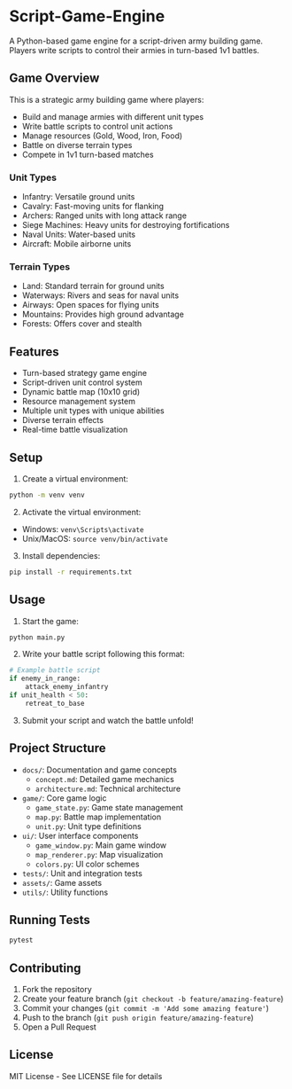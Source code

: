 # Script-Game-Engine

A Python-based game engine for a script-driven army building game. Players write scripts to control their armies in turn-based 1v1 battles.

## Game Overview

This is a strategic army building game where players:
- Build and manage armies with different unit types
- Write battle scripts to control unit actions
- Manage resources (Gold, Wood, Iron, Food)
- Battle on diverse terrain types
- Compete in 1v1 turn-based matches

### Unit Types
- Infantry: Versatile ground units
- Cavalry: Fast-moving units for flanking
- Archers: Ranged units with long attack range
- Siege Machines: Heavy units for destroying fortifications
- Naval Units: Water-based units
- Aircraft: Mobile airborne units

### Terrain Types
- Land: Standard terrain for ground units
- Waterways: Rivers and seas for naval units
- Airways: Open spaces for flying units
- Mountains: Provides high ground advantage
- Forests: Offers cover and stealth

## Features

- Turn-based strategy game engine
- Script-driven unit control system
- Dynamic battle map (10x10 grid)
- Resource management system
- Multiple unit types with unique abilities
- Diverse terrain effects
- Real-time battle visualization

## Setup

1. Create a virtual environment:
```bash
python -m venv venv
```

2. Activate the virtual environment:
- Windows: `venv\Scripts\activate`
- Unix/MacOS: `source venv/bin/activate`

3. Install dependencies:
```bash
pip install -r requirements.txt
```

## Usage

1. Start the game:
```bash
python main.py
```

2. Write your battle script following this format:
```python
# Example battle script
if enemy_in_range:
    attack_enemy_infantry
if unit_health < 50:
    retreat_to_base
```

3. Submit your script and watch the battle unfold!

## Project Structure

- `docs/`: Documentation and game concepts
  - `concept.md`: Detailed game mechanics
  - `architecture.md`: Technical architecture
- `game/`: Core game logic
  - `game_state.py`: Game state management
  - `map.py`: Battle map implementation
  - `unit.py`: Unit type definitions
- `ui/`: User interface components
  - `game_window.py`: Main game window
  - `map_renderer.py`: Map visualization
  - `colors.py`: UI color schemes
- `tests/`: Unit and integration tests
- `assets/`: Game assets
- `utils/`: Utility functions

## Running Tests

```bash
pytest
```

## Contributing

1. Fork the repository
2. Create your feature branch (`git checkout -b feature/amazing-feature`)
3. Commit your changes (`git commit -m 'Add some amazing feature'`)
4. Push to the branch (`git push origin feature/amazing-feature`)
5. Open a Pull Request

## License

MIT License - See LICENSE file for details
